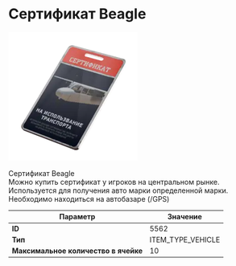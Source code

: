 # Сертификат Beagle

![Item Image](../img/5562.webp?raw=true)

Сертификат Beagle<br>Можно купить сертификат у игроков на центральном рынке.<br>Используется для получения авто марки определенной марки.<br>Необходимо находиться на автобазаре (/GPS)


| Параметр | Значение |
|----------|----------|
| **ID** | 5562 |
| **Тип** | ITEM_TYPE_VEHICLE |
| **Максимальное количество в ячейке** | 10 |

